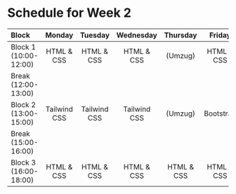 # Schedule for Week 2

Block | Monday | Tuesday | Wednesday | Thursday | Friday | Saturday
:--- | :---: | :---: | :---: | :---: | :---: | :---:
Block 1 (10:00-12:00) | HTML & CSS | HTML & CSS | HTML & CSS | (Umzug) | HTML & CSS | HTML & CSS
Break (12:00-13:00) | 
Block 2 (13:00-15:00) | Tailwind CSS | Tailwind CSS | Tailwind CSS | (Umzug) | Bootstrap | Bootstrap
Break (15:00-16:00) | 
Block 3 (16:00-18:00) | HTML & CSS | HTML & CSS | HTML & CSS | HTML & CSS | HTML & CSS | HTML & CSS